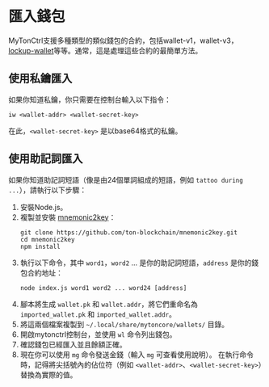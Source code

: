 # 匯入錢包

MyTonCtrl支援多種類型的類似錢包的合約，包括wallet-v1，wallet-v3，[lockup-wallet](https://github.com/ton-blockchain/lockup-wallet-contract/tree/main/universal)等等。通常，這是處理這些合約的最簡單方法。

## 使用私鑰匯入

如果你知道私鑰，你只需要在控制台輸入以下指令：

```
iw <wallet-addr> <wallet-secret-key>
```

在此，`<wallet-secret-key>` 是以base64格式的私鑰。

## 使用助記詞匯入

如果你知道助記詞短語（像是由24個單詞組成的短語，例如 `tattoo during ...`），請執行以下步驟：

1. 安裝Node.js。
2. 複製並安裝 [mnemonic2key](https://github.com/ton-blockchain/mnemonic2key)：
    ```
    git clone https://github.com/ton-blockchain/mnemonic2key.git
    cd mnemonic2key
    npm install
    ```
3. 執行以下命令，其中 `word1`，`word2` ... 是你的助記詞短語，`address` 是你的錢包合約地址：
    ```
    node index.js word1 word2 ... word24 [address]
    ```
4. 腳本將生成 `wallet.pk` 和 `wallet.addr`，將它們重命名為 `imported_wallet.pk` 和 `imported_wallet.addr`。
5. 將這兩個檔案複製到 `~/.local/share/mytoncore/wallets/` 目錄。
6. 開啟mytonctrl控制台，並使用 `wl` 命令列出錢包。
7. 確認錢包已經匯入並且餘額正確。
8. 現在你可以使用 `mg` 命令發送金錢（輸入 `mg` 可查看使用說明）。
在執行命令時，記得將尖括號內的佔位符（例如 `<wallet-addr>`、`<wallet-secret-key>`）替換為實際的值。
